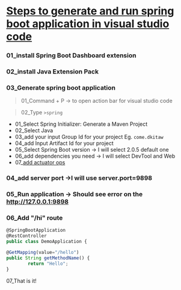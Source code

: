 # [Steps to generate and run spring boot application in visual studio code](https://www.youtube.com/watch?v=hxiWXe5oMrI&index=1&list=UUHzokwmJY7o_NrhrNybYWGw)
### 01_install Spring Boot Dashboard extension
### 02_install Java Extension Pack
### 03_Generate spring boot application
> 01_Command + P -> to open action bar for visual studio code

> 02_Type `>spring` 
* 01_Select Spring Initializer: Generate a Maven Project
* 02_Select Java
* 03_add your input Group Id for your project Eg. `come.dkitaw`
* 04_add Input Artifact Id for your project
* 05_Select Spring Boot version -> I will select 2.0.5 default one
* 06_add dependencies you need -> I will select DevTool and Web
* 07_[add actuator ops](https://spring.io/guides/gs/actuator-service/)
### 04_add server port ->I will use server.port=9898
### 05_Run application -> Should see error on the http://127.0.0.1:9898
### 06_Add "/hi" route
```js
@SpringBootApplication
@RestController
public class DemoApplication {

@GetMapping(value="/hello")
public String getMethodName() {
		return "Hello";
}
```
07_That is it!

